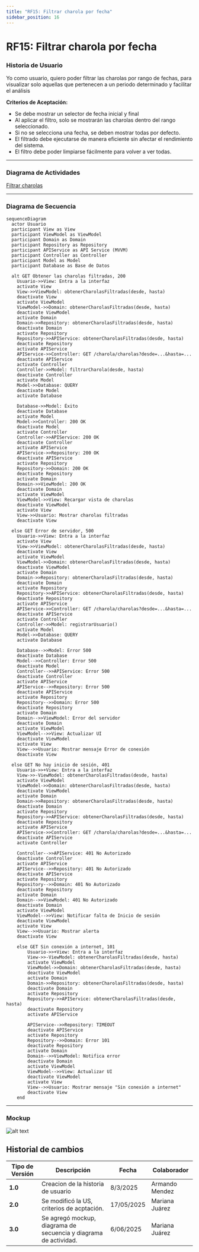 ```yaml
---
title: "RF15: Filtrar charola por fecha"  
sidebar_position: 16
---
```


# RF15: Filtrar charola por fecha


### Historia de Usuario
 Yo como usuario, quiero poder filtrar las charolas por rango de fechas, para visualizar solo aquellas que pertenecen a un periodo determinado y facilitar el análisis


  **Criterios de Aceptación:**
  - Se debe mostrar un selector de fecha inicial y final
  - Al aplicar el filtro, solo se mostrarán las charolas dentro del rango seleccionado.
  - Si no se selecciona una fecha, se deben mostrar todas por defecto.
  - El filtrado debe ejecutarse de manera eficiente sin afectar el rendimiento del sistema.
  - El filtro debe poder limpiarse fácilmente para volver a ver todas.

---

### Diagrama de Actividades

<a href="https://drive.google.com/file/d/1nrSQ-8GnPNeflYgQqckkyoSgE_YmDGht/view?usp=share_link" target="_blank" rel="noopener noreferrer">Filtrar charolas</a>

---

### Diagrama de Secuencia

```mermaid
sequenceDiagram
  actor Usuario 
  participant View as View
  participant ViewModel as ViewModel
  participant Domain as Domain
  participant Repository as Repository
  participant APIService as API Service (MVVM)
  participant Controller as Controller
  participant Model as Model
  participant Database as Base de Datos

  alt GET Obtener las charolas filtradas, 200
    Usuario->>View: Entra a la interfaz
    activate View
    View->>ViewModel: obtenerCharolasFiltradas(desde, hasta)
    deactivate View
    activate ViewModel
    ViewModel->>Domain: obtenerCharolasFiltradas(desde, hasta) 
    deactivate ViewModel
    activate Domain
    Domain->>Repository: obtenerCharolasFiltradas(desde, hasta) 
    deactivate Domain
    activate Repository
    Repository->>APIService: obtenerCharolasFiltradas(desde, hasta) 
    deactivate Repository
    activate APIService
    APIService->>Controller: GET /charola/charolas?desde=...&hasta=...
    deactivate APIService
    activate Controller
    Controller->>Model: filtrarCharola(desde, hasta)
    deactivate Controller
    activate Model
    Model->>Database: QUERY
    deactivate Model
    activate Database

    Database->>Model: Éxito
    deactivate Database 
    activate Model
    Model->>Controller: 200 OK
    deactivate Model
    activate Controller
    Controller->>APIService: 200 OK
    deactivate Controller
    activate APIService
    APIService->>Repository: 200 OK
    deactivate APIService
    activate Repository
    Repository->>Domain: 200 OK
    deactivate Repository
    activate Domain
    Domain->>ViewModel: 200 OK
    deactivate Domain
    activate ViewModel
    ViewModel->>View: Recargar vista de charolas
    deactivate ViewModel
    activate View
    View->>Usuario: Mostrar charolas filtradas
    deactivate View

  else GET Error de servidor, 500
    Usuario->>View: Entra a la interfaz
    activate View
    View->>ViewModel: obtenerCharolasFiltradas(desde, hasta)
    deactivate View
    activate ViewModel 
    ViewModel->>Domain: obtenerCharolasFiltradas(desde, hasta)
    deactivate ViewModel 
    activate Domain
    Domain->>Repository: obtenerCharolasFiltradas(desde, hasta)
    deactivate Domain
    activate Repository
    Repository->>APIService: obtenerCharolasFiltradas(desde, hasta)
    deactivate Repository
    activate APIService
    APIService->>Controller: GET /charola/charolas?desde=...&hasta=...
    deactivate APIService
    activate Controller
    Controller->>Model: registrarUsuario()
    activate Model
    Model->>Database: QUERY
    activate Database

    Database-->>Model: Error 500
    deactivate Database
    Model-->>Controller: Error 500
    deactivate Model
    Controller-->>APIService: Error 500
    deactivate Controller
    activate APIService
    APIService-->>Repository: Error 500
    deactivate APIService
    activate Repository
    Repository-->>Domain: Error 500
    deactivate Repository
    activate Domain
    Domain-->>ViewModel: Error del servidor
    deactivate Domain
    activate ViewModel
    ViewModel-->>View: Actualizar UI
    deactivate ViewModel
    activate View
    View-->>Usuario: Mostrar mensaje Error de conexión
    deactivate View

  else GET No hay inicio de sesión, 401
    Usuario->>+View: Entra a la interfaz
    View->>-ViewModel: obtenerCharolasFiltradas(desde, hasta)
    activate ViewModel 
    ViewModel->>Domain: obtenerCharolasFiltradas(desde, hasta)
    deactivate ViewModel 
    activate Domain
    Domain->>Repository: obtenerCharolasFiltradas(desde, hasta)
    deactivate Domain
    activate Repository
    Repository->>APIService: obtenerCharolasFiltradas(desde, hasta)
    deactivate Repository
    activate APIService
    APIService->>Controller: GET /charola/charolas?desde=...&hasta=...
    deactivate APIService
    activate Controller

    Controller-->>APIService: 401 No Autorizado
    deactivate Controller
    activate APIService
    APIService-->>Repository: 401 No Autorizado
    deactivate APIService
    activate Repository
    Repository-->>Domain: 401 No Autorizado
    deactivate Repository
    activate Domain
    Domain-->>ViewModel: 401 No Autorizado
    deactivate Domain
    activate ViewModel
    ViewModel-->>View: Notificar falta de Inicio de sesión
    deactivate ViewModel
    activate View
    View-->>Usuario: Mostrar alerta
    deactivate View

    else GET Sin conexión a internet, 101
        Usuario->>+View: Entra a la interfaz
        View->>-ViewModel: obtenerCharolasFiltradas(desde, hasta)
        activate ViewModel 
        ViewModel->>Domain: obtenerCharolasFiltradas(desde, hasta)
        deactivate ViewModel 
        activate Domain
        Domain->>Repository: obtenerCharolasFiltradas(desde, hasta)
        deactivate Domain
        activate Repository
        Repository->>APIService: obtenerCharolasFiltradas(desde, hasta)
        deactivate Repository
        activate APIService

        APIService-->>Repository: TIMEOUT
        deactivate APIService
        activate Repository
        Repository-->>Domain: Error 101
        deactivate Repository
        activate Domain
        Domain-->>ViewModel: Notifica error
        deactivate Domain
        activate ViewModel
        ViewModel-->>View: Actualizar UI
        deactivate ViewModel
        activate View
        View-->>Usuario: Mostrar mensaje "Sin conexión a internet"
        deactivate View
    end
```


---

### Mockup

![alt text](<img/mockupRF15.png>)

## Historial de cambios

| **Tipo de Versión** | **Descripción**                            | **Fecha** | **Colaborador**         |
| ------------------- | ------------------------------------------ | --------- | ----------------------- |
| **1.0**             | Creacion de la historia de usuario         | 8/3/2025  | Armando Mendez          |
| **2.0**             | Se modificó la US, criterios de acptación. | 17/05/2025| Mariana Juárez          |
| **3.0**             | Se agregó mockup, diagrama de secuencia y diagrama de actividad. | 6/06/2025| Mariana Juárez   |


